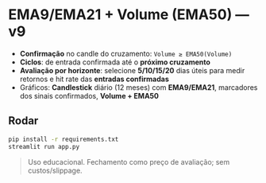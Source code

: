 # EMA9/EMA21 + Volume (EMA50) — v9
- **Confirmação** no candle do cruzamento: `Volume ≥ EMA50(Volume)`
- **Ciclos**: de entrada confirmada até o **próximo cruzamento**
- **Avaliação por horizonte**: selecione **5/10/15/20** dias úteis para medir retornos e hit rate das **entradas confirmadas**
- Gráficos: **Candlestick** diário (12 meses) com **EMA9/EMA21**, marcadores dos sinais confirmados, **Volume + EMA50**

## Rodar
```bash
pip install -r requirements.txt
streamlit run app.py
```

> Uso educacional. Fechamento como preço de avaliação; sem custos/slippage.